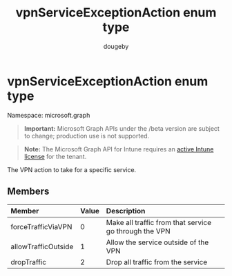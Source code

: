 ﻿---
title: "vpnServiceExceptionAction enum type"
description: "The VPN action to take for a specific service."
author: "dougeby"
localization_priority: Normal
ms.prod: "intune"
doc_type: enumPageType
---

# vpnServiceExceptionAction enum type

Namespace: microsoft.graph

> **Important:** Microsoft Graph APIs under the /beta version are subject to change; production use is not supported.

> **Note:** The Microsoft Graph API for Intune requires an [active Intune license](https://go.microsoft.com/fwlink/?linkid=839381) for the tenant.

The VPN action to take for a specific service.

## Members

| Member              | Value | Description                                           |
| :------------------ | :---- | :---------------------------------------------------- |
| forceTrafficViaVPN  | 0     | Make all traffic from that service go through the VPN |
| allowTrafficOutside | 1     | Allow the service outside of the VPN                  |
| dropTraffic         | 2     | Drop all traffic from the service                     |
